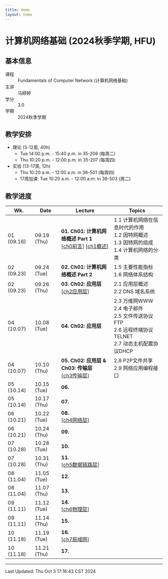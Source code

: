 ```yaml
---
title: Home
layout: home
---
```

# 计算机网络基础 (2024秋季学期, HFU)

## 基本信息

<dl>
  <dt>课程</dt>
  <dd>Fundamentals of Computer Network (计算机网络基础)</dd>
  <dt>主讲</dt>
  <dd>马婷婷</dd>
  <dt>学分</dt>
  <dd>3.0</dd>
  <dt>学期</dt>
  <dd>2024秋季学期</dd>
</dl>

## 教学安排

- 理论 (3-12周, 40h)
	- Tue 14:00 p.m. - 15:40 p.m. in 35-206 (每周二)
	- Thu 10:20 p.m. - 12:00 p.m. in 35-207 (每周四)
- 实验 (13-17周, 12h)
	- Thu 10:20 a.m. - 12:00 a.m. in 36-501 (每周四)
	- 17周加课: Tue 10:20 a.m. - 12:00 a.m. in 36-503 (周二)

## 教学进度

| Wk.        | Date        | Lecture                                                                                         | Topics                                                                          |
| ---------- | ----------- | ----------------------------------------------------------------------------------------------- | ------------------------------------------------------------------------------- |
| 01 (09.16) | 09.19 (Thu) | **01. Ch01: 计算机网络概述 Part 1**<br>\[[ch0前言](./slides/ch0前言.pdf)\] \[[ch1概述](./slides/ch1概述.pdf)\] | 1.1 计算机网络在信息时代的作用<br>1.2 因特网概述<br>1.3 因特网的组成<br>1.4 计算机网络的分类                    |
| 02 (09.23) | 09.24 (Tue) | **02. Ch01: 计算机网络概述 Part 2**<br>                                                                | 1.5 主要性能指标<br>1.6 网络体系结构                                                        |
| 02 (09.23) | 09.26 (Thu) | **03. Ch02: 应用层**<br>\[[ch2应用层](./slides/ch2应用层.pdf)\]                                          | 2.1 应用层概述<br>2.2 DNS 域名系统                                                       |
| 04 (10.07) | 10.08 (Tue) | **04. Ch02: 应用层**                                                                               | 2.3 万维网WWW<br>2.4 电子邮件<br>2.5 文件传送协议FTP<br>2.6 远程终端协议TELNET<br>2.7 动态主机配置协议DHCP |
| 04 (10.07) | 10.10 (Thu) | **05. Ch02: 应用层 & Ch03: 传输层**<br>\[[ch3传输层](./slides/ch3传输层.pdf)\]                              | 2.8 P2P文件共享<br>2.9 网络应用编程接口                                                     |
| 05 (10.14) | 10.15 (Tue) | **06.**<br>                                                                                     |                                                                                 |
| 05 (10.14) | 10.17 (Thu) | **07.**                                                                                         |                                                                                 |
| 06 (10.21) | 10.22 (Tue) | **08.**<br>\[[ch4网络层](./slides/ch4网络层.pdf)\]                                                    |                                                                                 |
| 06 (10.21) | 10.24 (Thu) | **09.**                                                                                         |                                                                                 |
| 07 (10.28) | 10.28 (Tue) | **10.**                                                                                         |                                                                                 |
| 07 (10.28) | 10.31 (Thu) | **11.**<br>\[[ch5数据链路层](./slides/ch5数据链路层.pdf)\]                                                |                                                                                 |
| 08 (11.04) | 11.05 (Tue) | **12.**                                                                                         |                                                                                 |
| 08 (11.04) | 11.07 (Thu) | **13.**                                                                                         |                                                                                 |
| 09 (11.11) | 11.12 (Tue) | **14.**<br>\[[ch6物理层](./slides/ch6物理层.pdf)\]                                                    |                                                                                 |
| 09 (11.11) | 11.14 (Thu) | **15.**                                                                                         |                                                                                 |
| 10 (11.18) | 11.19 (Tue) | **16.**<br>\[[ch7局域网](./slides/ch7局域网.pdf)\]                                                    |                                                                                 |
| 10 (11.18) | 11.21 (Thu) | **17.**                                                                                         |                                                                                 |

---

Last Updated: Thu Oct  3 17:16:43 CST 2024
